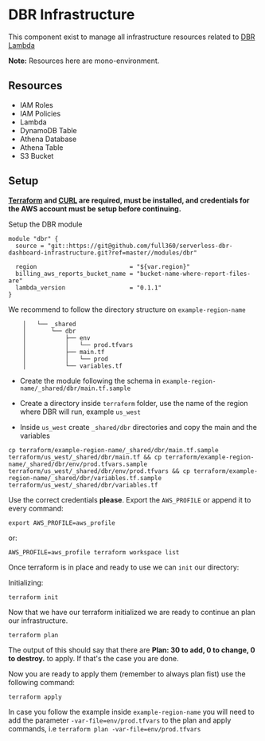 # DBR Infrastructure

This component exist to manage all infrastructure resources related to [DBR Lambda](https://github.com/full360/serverless-dbr-dashboard)

**Note:** Resources here are mono-environment.

## Resources

- IAM Roles
- IAM Policies
- Lambda
- DynamoDB Table
- Athena Database
- Athena Table
- S3 Bucket

## Setup

**[Terraform](https://www.terraform.io/) and [CURL](https://curl.haxx.se/) are required, must be installed, and credentials for the
AWS account must be setup before continuing.**

Setup the DBR module

```
module "dbr" {
  source = "git::https://git@github.com/full360/serverless-dbr-dashboard-infrastructure.git?ref=master//modules/dbr"

  region                          = "${var.region}"
  billing_aws_reports_bucket_name = "bucket-name-where-report-files-are"
  lambda_version                  = "0.1.1"
}

```

We recommend to follow the directory structure on `example-region-name`

```    ├── example-region-name
    │   └── _shared
    │       └── dbr
    │           ├── env
    │           │   └── prod.tfvars
    │           ├── main.tf
    │           │   └── prod
    │           └── variables.tf
```
- Create the module following the schema in `example-region-name/_shared/dbr/main.tf.sample`

- Create a directory inside `terraform` folder, use the name of the region where DBR will run, example `us_west`

- Inside `us_west` create `_shared/dbr` directories and copy the main and the variables

```
cp terraform/example-region-name/_shared/dbr/main.tf.sample terraform/us_west/_shared/dbr/main.tf && cp terraform/example-region-name/_shared/dbr/env/prod.tfvars.sample terraform/us_west/_shared/dbr/env/prod.tfvars && cp terraform/example-region-name/_shared/dbr/variables.tf.sample terraform/us_west/_shared/dbr/variables.tf
```

Use the correct credentials **please**. Export the `AWS_PROFILE` or append it to
every command:

    export AWS_PROFILE=aws_profile

or:

    AWS_PROFILE=aws_profile terraform workspace list

Once terraform is in place and ready to use we can `init` our directory:

Initializing:

    terraform init

Now that we have our terraform initialized we are ready to continue an plan our infrastructure.

    terraform plan

The output of this should say that there are **Plan: 30 to add, 0 to change, 0 to destroy.** to apply. If that's
the case you are done.

Now you are ready to apply them (remember to always plan fist) use the following command:

    terraform apply

In case you follow the example inside `example-region-name` you will need to add the parameter `-var-file=env/prod.tfvars` to the plan and apply commands, i.e `terraform plan -var-file=env/prod.tfvars`

